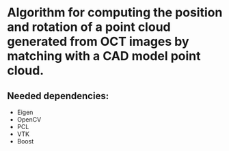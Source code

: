 # Algorithm for computing the position and rotation of a point cloud generated from OCT images by matching with a CAD model point cloud.

## Needed dependencies: 
* Eigen
* OpenCV
* PCL
* VTK
* Boost